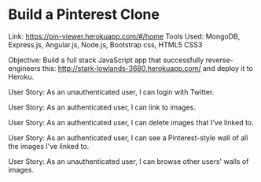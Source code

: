 # Build a Pinterest Clone

Link: https://pin-viewer.herokuapp.com/#/home
Tools Used: MongoDB, Express.js, Angular.js, Node.js, Bootstrap css, HTML5 CSS3

Objective: Build a full stack JavaScript app that successfully reverse-engineers this: http://stark-lowlands-3680.herokuapp.com/ and deploy it to Heroku.

User Story: As an unauthenticated user, I can login with Twitter.

User Story: As an authenticated user, I can link to images.

User Story: As an authenticated user, I can delete images that I've linked to.

User Story: As an authenticated user, I can see a Pinterest-style wall of all the images I've linked to.

User Story: As an unauthenticated user, I can browse other users' walls of images.

